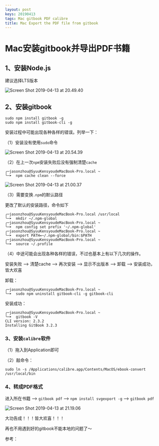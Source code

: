 ```yaml
---
layout: post
keys: 20190413
tags: Mac gitbook PDF calibre
title: Mac Export the PDF file from gitbook
---
```


# Mac安装gitbook并导出PDF书籍

## 1、安装Node.js

建议选择LTS版本

![Screen Shot 2019-04-13 at 20.49.40](https://github.com/Syuukensyou/syuukensyou.github.io/blob/master/_posts_pic/1.png)

## 2、安装gitbook

```
sudo npm install gitbook -g
sudo npm install gitbook-cli -g
```

安装过程中可能出现各种各样的错误。列举一下：

（1）安装没有使用`sudo`命令

![Screen Shot 2019-04-13 at 20.54.39](https://github.com/Syuukensyou/syuukensyou.github.io/blob/master/_posts_pic/2.png)

（2）在上一次`npm`安装失败后没有强制清楚`cache`

```shell
╭─jasonzhou@SyuuKensyoudeMacBook-Pro.local ~
╰─➤  npm cache clean --force
```

![Screen Shot 2019-04-13 at 21.00.37](https://github.com/Syuukensyou/syuukensyou.github.io/blob/master/_posts_pic/3.png)

（3）需要变换`.npm`的默认路径

更改了默认的安装路径，命令如下

```shell
╭─jasonzhou@SyuuKensyoudeMacBook-Pro.local /usr/local
╰─➤  mkdir ~/.npm-global
╭─jasonzhou@SyuuKensyoudeMacBook-Pro.local ~
╰─➤  npm config set prefix '~/.npm-global'
╭─jasonzhou@SyuuKensyoudeMacBook-Pro.local ~
╰─➤  export PATH=~/.npm-global/bin:$PATH
╭─jasonzhou@SyuuKensyoudeMacBook-Pro.local ~
╰─➤  source ~/.profile
```

（4）中途可能会出现各种各样的错误，不过也基本上有以下几次的操作。

安装失败 —> 清楚cache —> 再次安装 —> 显示不出版本 —> 卸载 —> 安装成功，皆大欢喜

卸载：

```shell
╭─jasonzhou@SyuuKensyoudeMacBook-Pro.local ~
╰─➤  sudo npm uninstall gitbook-cli -g gitbook-cli
```

安装成功：

```shell
╭─jasonzhou@SyuuKensyoudeMacBook-Pro.local ~
╰─➤  gitbook -V
CLI version: 2.3.2
Installing GitBook 3.2.3
```



### 3、安装`calibre`软件

（1）拖入到Application即可

（2）敲命令：

```shell
sudo ln -s /Applications/calibre.app/Contents/MacOS/ebook-convert /usr/local/bin
```

### 4、转成PDF格式

进入所在书籍 —> `gitbook pdf` —> `npm install svgexport -g` —> `gitbook pdf`

![Screen Shot 2019-04-13 at 21.19.06](https://github.com/Syuukensyou/syuukensyou.github.io/blob/master/_posts_pic/4.png)



大功告成！！！皆大欢喜！！！

再也不用遇到好的gitbook不能本地的问题了～



参考：

[gitbook导出pdf方法详解]: https://www.jianshu.com/p/d8286217b401

